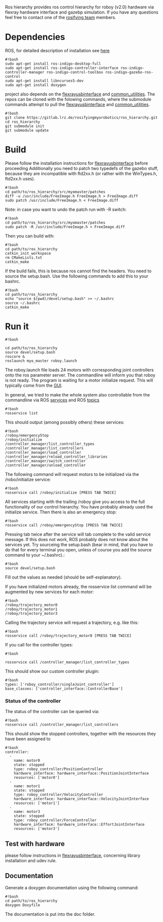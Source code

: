 Ros hierarchy provides ros control hierarchy for roboy (v2.0) hardware via flexray hardware interface and gazebp simulation.
If you have any questions feel free to contact one of the [rosifying team](https://devanthro.atlassian.net/wiki/display/RM/ROSifying+Myorobotics+Development) members.
# Dependencies #
ROS, for detailed description of installation see [here](http://wiki.ros.org/indigo/Installation/Ubuntu)
```
#!bash
sudo apt-get install ros-indigo-desktop-full
sudo apt-get install ros-indigo-controller-interface ros-indigo-controller-manager ros-indigo-control-toolbox ros-indigo-gazebo-ros-control
sudo apt-get install libncurses5-dev 
sudo apt-get install doxygen
```
project also depends on the [flexrayusbinterface](https://gitlab.lrz.de/rosifyingmyorobotics/flexrayusbinterface) and [common_utilities](https://gitlab.lrz.de/letrend/common_utilities).
The repos can be cloned with the folowing commands, where the submodule commands attempt to pull the [flexrayusbinterface](https://gitlab.lrz.de/rosifyingmyorobotics/flexrayusbinterface) and [common_utilities](https://gitlab.lrz.de/letrend/common_utilities).
```
#!bash
git clone https://gitlab.lrz.de/rosifyingmyorobotics/ros_hierarchy.git
cd ros_hierarchy
git submodule init
git submodule update
```

# Build #
Please follow the installation instructions for [flexrayusbinterface](https://gitlab.lrz.de/rosifyingmyorobotics/flexrayusbinterface) before proceeding 
Additionally you need to patch two typedefs of the gazebo stuff, because they are incompatible with ftd2xx.h (or rather with the WinTypes.h, ftd2xx.h uses).
```
#!bash
cd path/to/ros_hierarchy/src/myomaster/patches
diff -u /usr/include/FreeImage.h FreeImage.h > FreeImage.diff
sudo patch /usr/include/FreeImage.h < FreeImage.diff
```
Note: in case you want to undo the patch run with -R switch:
```
#!bash
cd path/to/ros_hierarchy/src/myomaster/patches
sudo patch -R /usr/include/FreeImage.h < FreeImage.diff
```
Then you can build with:
```
#!bash
cd path/to/ros_hierarchy
catkin_init_workspace
rm CMakeLists.txt
catkin_make
```
If the build fails, this is because ros cannot find the headers. You need to source the setup.bash. Use the following commands to add this to your bashrc.
```
#!bash
cd path/to/ros_hierarchy
echo "source $(pwd)/devel/setup.bash" >> ~/.bashrc
source ~/.bashrc
catkin_make
```

# Run it #
```
#!bash

cd path/to/ros_hierarchy
source devel/setup.bash
roscore &
roslaunch myo_master roboy.launch
```
The roboy.launch file loads 24 motors with corresponding joint controllers onto the ros parameter server. 
The commandline will inform you that roboy is not ready. The program is waiting for a motor initialize request.
This will typically come from the [GUI](https://devanthro.atlassian.net/wiki/display/RGIR/Roboy+GUI+in+ROS+Home).

In general, we tried to make the whole system also controllable from the commandline via ROS [services](http://wiki.ros.org/rosservice) 
and ROS [topics](http://wiki.ros.org/rostopic)
```
#!bash
rosservice list
```
This should output (among possibly others) these services:
```
#!bash
/roboy/emergencyStop
/roboy/initialize
/controller_manager/list_controller_types
/controller_manager/list_controllers
/controller_manager/load_controller
/controller_manager/reload_controller_libraries
/controller_manager/switch_controller
/controller_manager/unload_controller
```
The following command will request motors to be initialized via the /robo/initialize service:
```
#!bash
rosservice call /roboy/initialize [PRESS TAB TWICE]
```
All services starting with the trailing /roboy give you access to the full functionality of our control hierarchy.
You have probably already used the initialize service. Then there is also an emergency stop:
```
#!bash
rosservice call /roboy/emergencyStop [PRESS TAB TWICE]
```
Pressing tab twice after the service will tab complete to the valid service message. If this does not work, ROS probably does not 
know about the services yet. 
Try sourceing the setup.bash (bear in mind, that you have to do that for every terminal you open, unless of course you add the 
source command to your ~/.bashrc).:
```
#!bash
source devel/setup.bash
```
Fill out the values as needed (should be self-explanatory).

If you have initialized motors already, the rosservice list command will be augmented by new services for each motor:
```
#!bash
/roboy/trajectory_motor0
/roboy/trajectory_motor1
/roboy/trajectory_motor3
```
Calling the trajectory service will request a trajectory, e.g. like this:
```
#!bash
rosservice call /roboy/trajectory_motor0 [PRESS TAB TWICE]
```

If you call for the controller types:
```
#!bash

rosservice call /controller_manager/list_controller_types
```
This should show our custom controller plugin:
```
#!bash
types: ['roboy_controller/singleJoint_controller']
base_classes: ['controller_interface::ControllerBase']
```

### Status of the controller ###
The status of the controller can be queried via:
```
#!bash
rosservice call /controller_manager/list_controllers
```
This should show the stopped controllers, together with the resources they have been assigned to
```
#!bash
controller: 
  - 
    name: motor0
    state: stopped
    type: roboy_controller/PositionController
    hardware_interface: hardware_interface::PositionJointInterface
    resources: ['motor0']
  - 
    name: motor1
    state: stopped
    type: roboy_controller/VelocityController
    hardware_interface: hardware_interface::VelocityJointInterface
    resources: ['motor1']
  - 
    name: motor3
    state: stopped
    type: roboy_controller/ForceController
    hardware_interface: hardware_interface::EffortJointInterface
    resources: ['motor3']

```

## Test with hardware ##
please follow instructions in [flexrayusbinterface](https://gitlab.lrz.de/rosifyingmyorobotics/flexrayusbinterface), concerning library installation and udev rule.

## Documentation ##
Generate a doxygen documentation using the following command:
```
#!bash
cd path/to/ros_hierarchy
doxygen Doxyfile
```
The documentation is put into the doc folder.